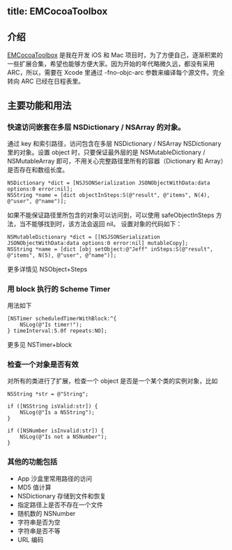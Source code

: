 title: EMCocoaToolbox
---
## 介绍
[EMCocoaToolbox](https://github.com/echoldman/EMCocoaToolbox) 是我在开发 iOS 和 Mac 项目时，为了方便自己，逐渐积累的一些扩展合集，希望也能够方便大家。因为开始的年代略微久远，都没有采用 ARC，所以，需要在 Xcode 里通过 -fno-objc-arc 参数来编译每个源文件。完全转向 ARC 已经在日程表里。
## 主要功能和用法
### 快速访问嵌套在多层 NSDictionary / NSArray 的对象。
通过 key 和索引路径，访问包含在多层 NSDictionary / NSArray NSDictionary 里的对象。设置 object 时，只要保证最外层的是 NSMutableDictionary / NSMutableArray 即可，不用关心完整路径里所有的容器（Dictionary 和 Array）是否存在和数组长度。

```objc
NSDictionary *dict = [NSJSONSerialization JSONObjectWithData:data options:0 error:nil];
NSString *name = [dict objectInSteps:S(@"result", @"items", N(4), @"user", @"name")];
```
如果不能保证路径里所包含的对象可以访问到，可以使用  safeObjectInSteps 方法，当不能够找到时，该方法会返回 nil。
设置对象的代码如下：

```objc
NSMutableDictionary *dict = [[NSJSONSerialization JSONObjectWithData:data options:0 error:nil] mutableCopy];
NSString *name = [dict [obj setObject:@"Jeff" inSteps:S(@"result", @"items", N(5), @"user", @"name")];
```
更多详情见 NSObject+Steps

### 用 block 执行的 Scheme Timer
用法如下

```objc
[NSTimer scheduledTimerWithBlock:^{
    NSLog(@"Is timer!");
} timeInterval:5.0f repeats:NO];
```
更多见 NSTimer+block

### 检查一个对象是否有效
对所有的类进行了扩展，检查一个 object 是否是一个某个类的实例对象，比如

```objc
NSString *str = @"String";

if ([NSString isValid:str]) {
    NSLog(@"Is a NSString");
}

if ([NSNumber isInvalid:str]) {
    NSLog(@"Is not a NSNumber");
}
```
### 其他的功能包括
* App 沙盒里常用路径的访问
* MD5 值计算
* NSDictionary 存储到文件和恢复
* 指定路径上是否不存在一个文件
* 随机数的 NSNumber
* 字符串是否为空
* 字符串是否不等
* URL 编码
 